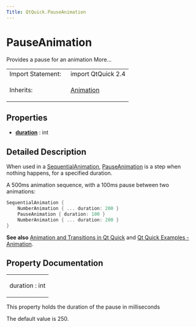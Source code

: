 ```yaml
---
Title: QtQuick.PauseAnimation
---
```

        
PauseAnimation
==============

<span class="subtitle"></span>
Provides a pause for an animation More...

<table>
<colgroup>
<col width="50%" />
<col width="50%" />
</colgroup>
<tbody>
<tr class="odd">
<td>Import Statement:</td>
<td>import QtQuick 2.4</td>
</tr>
<tr class="even">
<td>Inherits:</td>
<td><p><a href="QtQuick.Animation.md">Animation</a></p></td>
</tr>
</tbody>
</table>

<span id="properties"></span>
Properties
----------

-   ****[duration](#duration-prop)**** : int

<span id="details"></span>
Detailed Description
--------------------

When used in a [SequentialAnimation](../QtQuick.SequentialAnimation.md), [PauseAnimation](index.html) is a step when nothing happens, for a specified duration.

A 500ms animation sequence, with a 100ms pause between two animations:

``` cpp
SequentialAnimation {
    NumberAnimation { ... duration: 200 }
    PauseAnimation { duration: 100 }
    NumberAnimation { ... duration: 200 }
}
```

**See also** [Animation and Transitions in Qt Quick](../QtQuick.qtquick-statesanimations-animations.md) and [Qt Quick Examples - Animation](https://developer.ubuntu.comapps/qml/sdk-15.04.5/QtQuick.animation/).

Property Documentation
----------------------

<table>
<colgroup>
<col width="100%" />
</colgroup>
<tbody>
<tr class="odd">
<td><p><span id="duration-prop"></span><span class="name">duration</span> : <span class="type">int</span></p></td>
</tr>
</tbody>
</table>

This property holds the duration of the pause in milliseconds

The default value is 250.

